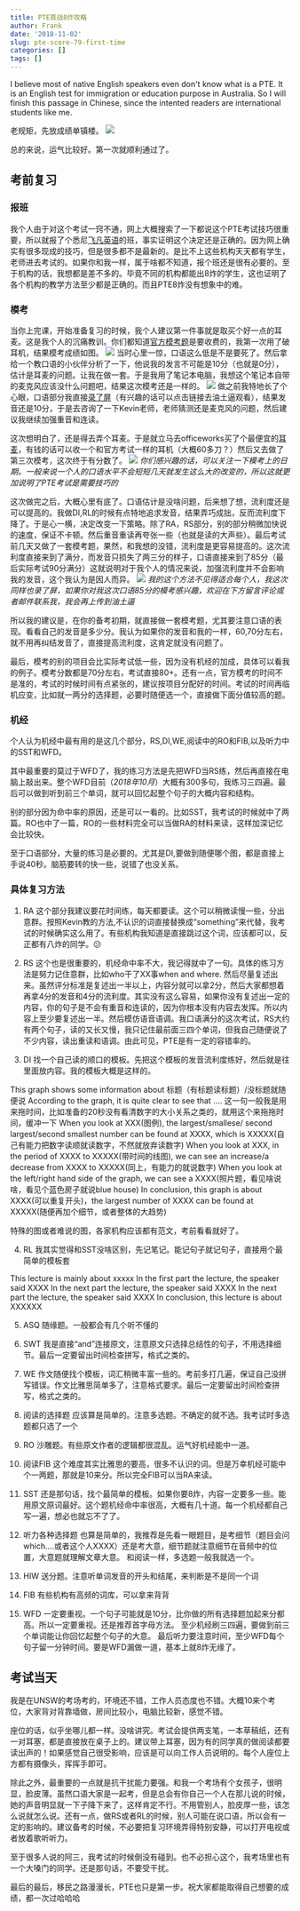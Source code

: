 ```yaml
---
title: PTE首战8炸攻略
author: Frank
date: '2018-11-02'
slug: pte-score-79-first-time
categories: []
tags: []
---
```


I believe most of native English speakers even don't know what is a PTE. It is an English test for immigration or education purpose in Australia. So I will finish this passage in Chinese, since the intented readers are international students like me.

老规矩，先放成绩单镇楼。
![](https://dingruizhang.me/wp-content/uploads/2018/11/bad3d62ad50f4b2bdc40931c55695f9c.png)
<!--more-->
总的来说，运气比较好。第一次就顺利通过了。
## 考前复习

### 报班
我个人由于对这个考试一窍不通，网上大概搜索了一下都说这个PTE考试技巧很重要，所以就报了个悉尼[飞凡英语](http://www.feifan.com.au/ "飞凡英语")的班，事实证明这个决定还是正确的。因为网上确实有很多现成的技巧，但是很多都不是最新的。是比不上这些机构天天都有学生，老师进去考试的。如果你和我一样，属于啥都不知道，报个班还是很有必要的。至于机构的话，我想都是差不多的。毕竟不同的机构都能出8炸的学生，这也证明了各个机构的教学方法至少都是正确的。而且PTE8炸没有想象中的难。

### 模考
当你上完课，开始准备复习的时候，我个人建议第一件事就是取买个好一点的耳麦。这是我个人的沉痛教训。你们都知道[官方模考题](https://ptepractice.com/ "官方模考题")是要收费的，我第一次用了破耳机，结果模考成绩如图。
![](https://dingruizhang.me/wp-content/uploads/2018/11/69c2d7bfb98db4a39ee276be890b48d1.png)
当时心里一惊，口语这么低是不是要死了。然后拿给一个教口语的小伙伴分析了一下，他说我的发言不可能是10分（也就是0分），估计是耳麦的问题。让我在做一套。于是我用了笔记本电脑，我想这个笔记本自带的麦克风应该没什么问题吧，结果这次模考还是一样的。
![](https://dingruizhang.me/wp-content/uploads/2018/11/3a0b1af7b25870c5b69af4432142816d.png)
做之前我特地长了个心眼，口语部分我直接[录了屏](https://www.youtube.com/watch?v=y6OxncaouKU&t=126s "录了屏")（有兴趣的话可以点击链接去油土逼观看），结果发音还是10分，于是去咨询了一下Kevin老师，老师猜测还是麦克风的问题，然后建议我继续加强重音和连读。

这次想明白了，还是得去弄个耳麦。于是就立马去officeworks买了个最便宜的[耳麦](https://www.officeworks.com.au/shop/officeworks/p/logitech-on-ear-headset-silver-h110-inlog4401 "耳麦")，有钱的话可以收一个和官方考试一样的耳机（大概60多刀？）然后又去做了第三次模考，这次终于有分数了。
![](https://dingruizhang.me/wp-content/uploads/2018/11/40564a682db99fea086c817076e20748.png)
*你们感兴趣的话，可以关注一下模考上的日期。一般来说一个人的口语水平不会短短几天就发生这么大的改变的，所以这就更加说明了PTE考试是需要技巧的*

这次做完之后，大概心里有底了。口语估计是没啥问题，后来想了想，流利度还是可以提高的。我做DI,RL的时候有点特地追求发音，结果弄巧成拙，反而流利度下降了。于是心一横，决定改变一下策略。除了RA，RS部分，别的部分稍微加快说的速度，保证不卡顿。然后重音重读再夸张一些（也就是读的大声些）。最后考试前几天又做了一套模考题，果然，和我想的没错，流利度是更容易提高的。这次流利度直接来到了满分，而发音只损失了两三分的样子，口语直接来到了85分（最后实际考试90分满分）这就说明对于我个人的情况来说，加强流利度并不会影响我的发音，这个我认为是因人而异。
![](https://dingruizhang.me/wp-content/uploads/2018/11/45ab3139c864f1dc2cb7effd09ff6d6a.png)
*我的这个方法不见得适合每个人，我这次同样也录了屏，如果你对我这次口语85分的模考感兴趣，欢迎在下方留言评论或者邮件联系我，我会再上传到油土逼*

所以我的建议是，在你的备考初期，就直接做一套模考题，尤其要注意口语的表现。看看自己的发音是多少分。我认为如果你的发音和我的一样，60,70分左右，就不用再纠结发音了，直接提高流利度，这肯定就没有问题了。

最后，模考的别的项目会比实际考试低一些，因为没有机经的加成，具体可以看我的例子。模考分数都是70分左右，考试直接80+。还有一点，官方模考的时间不是准的，考试的时候时间有点紧张的，建议按项目分配好的时间。考试的时间再临机应变，比如就一两分的选择题，必要时随便选一个，直接做下面分值较高的题。

### 机经

个人认为机经中最有用的是这几个部分，RS,DI,WE,阅读中的RO和FIB,以及听力中的SST和WFD。

其中最重要的莫过于WFD了，我的练习方法是先把WFD当RS练，然后再直接在电脑上敲出来。整个WFD目前（*2018年10月*）大概有300多句，我练习三四遍。最后可以做到听到前三个单词，就可以回忆起整个句子的大概内容和结构。

别的部分因为命中率的原因，还是可以一看的。比如SST，我考试的时候就中了两篇。RO也中了一篇，RO的一些材料完全可以当做RA的材料来读，这样加深记忆会比较快。

至于口语部分，大量的练习是必要的。尤其是DI,要做到随便哪个图，都是直接上手说40秒。脑筋要转的快一些，说错了也没关系。

### 具体复习方法

1. RA
这个部分我建议要花时间练，每天都要读。这个可以稍微读慢一些，分出意群。按照Kevin教的方法,不认识的词直接替换成“something”来代替，我考试的时候确实这么用了。有些机构我知道是直接跳过这个词，应该都可以，反正都有八炸的同学。:confused:

2. RS
这个也是很重要的，机经命中率不大，我记得就中了一句。具体的练习方法是努力记住意群，比如who干了XX事when and where. 然后尽量复述出来。虽然评分标准是复述出一半以上，内容分就可以拿2分，然后大家都想着再拿4分的发音和4分的流利度。其实没有这么容易，如果你没有复述出一定的内容，你的句子是不会有重音和连读的，因为你根本没有内容去发挥。所以内容上至少要复述出一半。然后模仿语音语调。我口语满分的这次考试，RS大约有两个句子，读的又长又慢，我只记住最前面三四个单词，但我自己随便说了不少内容，读出重读和语调。由此可见，PTE是有一定的容错率的。

3. DI
找一个自己读的顺口的模板。先把这个模板的发音流利度练好，然后就是往里面放内容。我的模板大概是这样的。

This graph shows some information about 标题（有标题读标题）/没标题就随便说
According to the graph, it is quite clear to see that .... 这一句一般我是用来拖时间，比如准备的20秒没有看清数字的大小关系之类的，就用这个来拖拖时间，缓冲一下
When you look at XXX(图例), the largest/smallese/ second largest/second smallest number can be found at XXXX, which is XXXXX(自己有能力把数字读顺就读数字，不然就放弃读数字)
When you look at XXX, in the period of XXXX to XXXXX(带时间的线图), we can see an increase/a decrease from XXXX to XXXXX(同上，有能力的就说数字)
When you look at the left/right hand side of the graph, we can see a XXXX(照片题，看见啥说啥，看见个蓝色房子就说blue house)
In conclusion, this graph is about XXXX(可以重复开头)，the largest number of XXXX can be found at XXXXX(随便再加个细节，或者整体的大趋势)

特殊的图或者难说的图，各家机构应该都有范文，考前看看就好了。

4. RL
我其实觉得和SST没啥区别，先记笔记。能记句子就记句子，直接用个最简单的模板套

This lecture is mainly about xxxxx
In the first part the lecture, the speaker said XXXX
In the next part the lecture, the speaker said XXXX
In the next part the lecture, the speaker said XXXX
In conclusion, this lecture is about XXXXXX

5. ASQ 
随缘题。一般都会有几个听不懂的

6. SWT
我是直接“and”连接原文，注意原文只选择总结性的句子，不用选择细节。最后一定要留出时间检查拼写，格式之类的。

7. WE
作文随便找个模板，词汇稍微丰富一些的。考前多打几遍，保证自己没拼写错误。作文比雅思简单多了，注意格式要求。最后一定要留出时间检查拼写，格式之类的。

8. 阅读的选择题
应该算是简单的。注意多选题。不确定的就不选。我考试时多选题都只选了一个

9. RO
沙雕题。有些原文作者的逻辑都很混乱。运气好机经能中一道。

10. 阅读FIB
这个难度其实比雅思的要高，很多不认识的词。但是万幸机经可能中个一两题，那就是10来分。所以完全FIB可以当RA来读。

11. SST
还是那句话，找个最简单的模板。如果你要8炸，内容一定要多一些。能用原文原词最好。这个题机经命中率很高，大概有几十道。每一个机经都自己写一遍，想必也就忘不了了。

12. 听力各种选择题
也算是简单的，我推荐是先看一眼题目，是考细节（题目会问which....或者这个人XXXX）还是考大意，细节题就注意细节在音频中的位置，大意题就理解文章大意。
和阅读一样，多选题一般我就选一个。

13. HIW
送分题。注意听单词发音的开头和结尾，来判断是不是同一个词

14. FIB
有些机构有高频的词库，可以拿来背背

15. WFD
一定要重视。一个句子可能就是10分，比你做的所有选择题加起来分都高。所以一定要重视。还是推荐首字母方法。
至少机经刷三四遍，要做到前三个单词能让你回忆起整个句子的大意。
最后听力要注意时间，至少WFD每个句子留一分钟时间。要是WFD漏做一道，基本上就8炸无缘了。


## 考试当天

我是在UNSW的考场考的，环境还不错，工作人员态度也不错。大概10来个考位，大家背对背靠墙做，房间比较小，电脑比较新，感觉不错。

座位的话，似乎坐哪儿都一样。没啥讲究。考试会提供两支笔，一本草稿纸，还有一对耳塞，都是直接放在桌子上的。建议带上耳塞，因为有的同学真的做阅读都要读出声的！如果感觉自己很受影响，应该是可以向工作人员说明的。每个人座位上方都有摄像头，挥挥手即可。

除此之外，最重要的一点就是抗干扰能力要强。和我一个考场有个女孩子，很明显，脸皮薄。虽然口语大家是一起考，但是总会有你自己一个人在那儿说的时候，她的声音明显就一下子降下来了，这样肯定不行。不用管别人，脸皮厚一些，该怎么说就怎么说。还有一点，做RS或者RL的时候，别人可能在说口语，所以会有一定的影响的。建议备考的时候，不必要把复习环境弄得特别安静，可以打开电视或者放着歌听听力。

至于很多人说的阿三，我考试的时候倒没有碰到。也不必担心这个，我考场里也有一个大嗓门的同学。还是那句话，不要受干扰。

最后的最后，移民之路漫漫长，PTE也只是第一步。祝大家都能取得自己想要的成绩，都一次过哈哈哈




